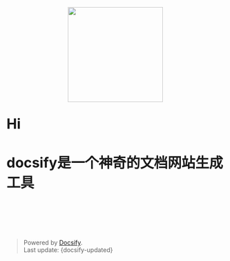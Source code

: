 <div align=center><img src="./img/admire220.png" width=220/></div>

</br>

<font size=6 style="font-weight:bold;">Hi</font>

</br>

<font size=6 style="font-weight:bold;">docsify是一个神奇的文档网站生成工具</font>

</br>


</br></br></br>

> Powered by [Docsify](https://docsify.js.org/#/zh-cn/).</br>
> Last update: {docsify-updated}
